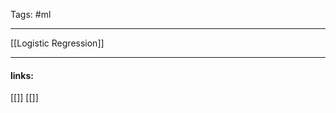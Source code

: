 
Tags: #ml 

------------------------------------------

[[Logistic Regression]]













---------------------
#### links:
[[]]
[[]]